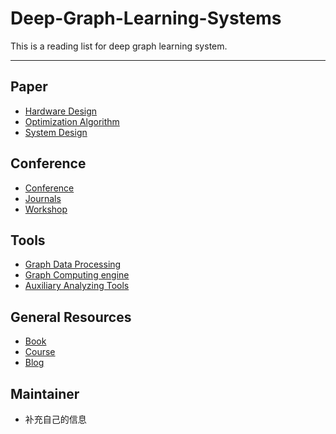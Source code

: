 # Deep-Graph-Learning-Systems


This is a reading list for deep graph learning system.

------

## Paper
- [Hardware Design](./papers/hardware_design.md)
- [Optimization Algorithm](./papers/optimization_algorithm.md)
- [System Design](./papers/system_design.md)

## Conference
- [Conference](conference.md#Conference)
- [Journals](conference.md#Journals)
- [Workshop](conference.md#Workshop)

## Tools

- [Graph Data Processing](./tools/graph_data_processing.md)
- [Graph Computing engine](./tools/graph_computing_engine.md)
- [Auxiliary Analyzing Tools](./tools/analyzing_tool.md)

## General Resources

- [Book](./resources/book.md)
- [Course](./resources/blog.md)
- [Blog](./resources/course.md)

## Maintainer

- 补充自己的信息